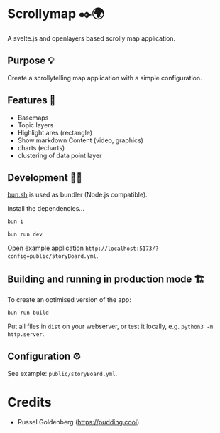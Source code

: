 # Scrollymap ✒️🌍

A svelte.js and openlayers based scrolly map application.

## Purpose 💡

Create a scrollytelling map application with a simple configuration.

## Features 🍜

- Basemaps
- Topic layers
- Highlight ares (rectangle)
- Show markdown Content (video, graphics)
- charts (echarts)
- clustering of data point layer

## Development 👨‍💻

[bun.sh](https://bun.sh) is used as bundler (Node.js compatible).  

Install the dependencies...

```bash
bun i
```

```bash
bun run dev
```

Open example application `http://localhost:5173/?config=public/storyBoard.yml`.

## Building and running in production mode 🏗️

To create an optimised version of the app:

```bash
bun run build
```

Put all files in `dist` on your webserver, or test it locally, e.g. `python3 -m http.server`.

## Configuration ⚙️

See example: `public/storyBoard.yml`.

# Credits

- Russel Goldenberg (https://pudding.cool)
